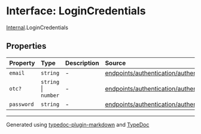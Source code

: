 # Interface: LoginCredentials

[Internal](../index.md).LoginCredentials

## Properties

| Property | Type | Description | Source |
| :------ | :------ | :------ | :------ |
| `email` | `string` | - | [endpoints/authentication/authentication.endpoint.ts:12](https://github.com/zSoulweaver/kient/blob/cb3a38e/src/endpoints/authentication/authentication.endpoint.ts#L12) |
| `otc?` | `string` \| `number` | - | [endpoints/authentication/authentication.endpoint.ts:14](https://github.com/zSoulweaver/kient/blob/cb3a38e/src/endpoints/authentication/authentication.endpoint.ts#L14) |
| `password` | `string` | - | [endpoints/authentication/authentication.endpoint.ts:13](https://github.com/zSoulweaver/kient/blob/cb3a38e/src/endpoints/authentication/authentication.endpoint.ts#L13) |

***

Generated using [typedoc-plugin-markdown](https://www.npmjs.com/package/typedoc-plugin-markdown) and [TypeDoc](https://typedoc.org/)
